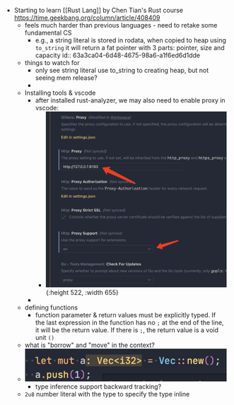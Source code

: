 - Starting to learn [[Rust Lang]] by Chen Tian's Rust course https://time.geekbang.org/column/article/408409
	- feels much harder than previous languages - need to retake some fundamental CS
		- e.g., a string literal is stored in rodata, when copied to heap using `to_string` it will return a fat pointer with 3 parts: pointer, size and capacity
		  id:: 63a3ca04-6d48-4675-98a6-a1f6ed6d1dde
	- things to watch for
		- only see string literal use to_string to creating heap, but not seeing mem release?
		-
	- Installing tools & vscode
		- after installed rust-analyzer, we may also need to enable proxy in vscode:
			- ![image.png](../assets/image_1671691556447_0.png){:height 522, :width 655}
		-
	- defining functions
		- function parameter & return values must be explicitly typed. If the last expression in the function has no `;` at the end of the line, it will be the return value. If there is `;`, the return value is a void unit `()`
	- what is "borrow" and "move" in the context?
	- ![image.png](../assets/image_1671694633250_0.png)
		- type inference support backward tracking?
	- `2u8` number literal with the type to specify the type inline